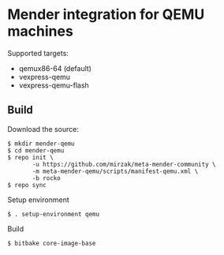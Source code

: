 # Mender integration for QEMU machines

Supported targets:

- qemux86-64 (default)
- vexpress-qemu
- vexpress-qemu-flash

## Build

Download the source:

    $ mkdir mender-qemu
    $ cd mender-qemu
    $ repo init \
           -u https://github.com/mirzak/meta-mender-community \
           -m meta-mender-qemu/scripts/manifest-qemu.xml \
           -b rocko
    $ repo sync

Setup environment

    $ . setup-environment qemu

Build

    $ bitbake core-image-base
